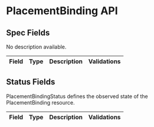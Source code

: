 # PlacementBinding API

## Spec Fields

No description available.

| Field | Type | Description | Validations |
|:---|---|---|---|
## Status Fields

PlacementBindingStatus defines the observed state of the PlacementBinding resource.

| Field | Type | Description | Validations |
|:---|---|---|---|

